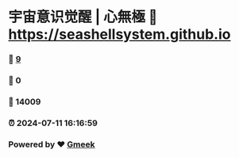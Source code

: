 # 宇宙意识觉醒 | 心無極 :link: https://seashellsystem.github.io 
### :page_facing_up: [9](https://seashellsystem.github.io/tag.html) 
### :speech_balloon: 0 
### :hibiscus: 14009 
### :alarm_clock: 2024-07-11 16:16:59 
### Powered by :heart: [Gmeek](https://github.com/Meekdai/Gmeek)
